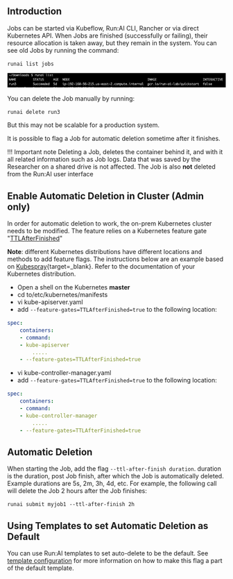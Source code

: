 ## Introduction

Jobs can be started via Kubeflow, Run:AI CLI, Rancher or via direct Kubernetes API. When Jobs are finished (successfully or failing), their resource allocation is taken away, but they remain in the system. You can see old Jobs by running the command:

    runai list jobs

![mceclip0.png](img/mceclip0.png)

You can delete the Job manually by running:

    runai delete run3

But this may not be scalable for a production system.

It is possible to flag a Job for automatic deletion sometime after it finishes.

!!! Important note 
    Deleting a Job, deletes the container behind it, and with it all related information such as Job logs. Data that was saved by the Researcher on a shared drive is not affected. The Job is also __not__ deleted from the Run:AI user interface

## Enable Automatic Deletion in Cluster (Admin only)

In order for automatic deletion to work, the on-prem Kubernetes cluster needs to be modified. The feature relies on a Kubernetes feature gate "<a href="https://kubernetes.io/docs/concepts/workloads/controllers/ttlafterfinished/" target="_self">TTLAfterFinished</a>"

__Note__: different Kubernetes distributions have different locations and methods to add feature flags. The instructions below are an example based on [Kubespray](https://github.com/kubernetes-sigs/kubespray){target=_blank}. Refer to the documentation of your Kubernetes distribution.

*   Open a shell on the Kubernetes __master__
*   cd to/etc/kubernetes/manifests
*   vi kube-apiserver.yaml
*   add `--feature-gates=TTLAfterFinished=true` to the following location:

``` yaml
spec:
    containers:
    - command:
    - kube-apiserver
        .....
    - --feature-gates=TTLAfterFinished=true
```

*   vi kube-controller-manager.yaml
*   add `--feature-gates=TTLAfterFinished=true` to the following location:

``` yaml
spec:
    containers:
    - command:
    - kube-controller-manager
        .....
    - --feature-gates=TTLAfterFinished=true
```    


## Automatic Deletion

When starting the Job, add the flag `--ttl-after-finish duration`. duration is the duration, post Job finish, after which the Job is automatically deleted. Example durations are 5s, 2m, 3h, 4d, etc. For example, the following call will delete the Job 2 hours after the Job finishes:

```
runai submit myjob1 --ttl-after-finish 2h
```

## Using Templates to set Automatic Deletion as Default

You can use Run:AI templates to set auto-delete to be the default. See [template configuration](../../admin/researcher-setup/templates.md) for more information on how to make this flag a part of the default template.